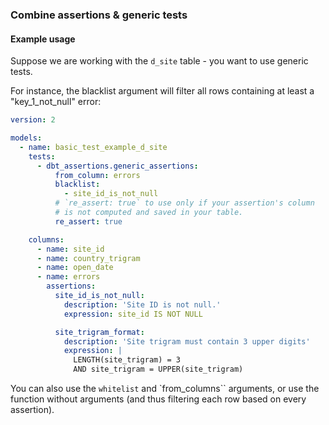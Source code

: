 ### Combine assertions & generic tests

#### Example usage

Suppose we are working with the `d_site` table - you want to use generic tests.

For instance, the blacklist argument will filter all rows containing at least a "key_1_not_null" error:

```yml
version: 2

models:
  - name: basic_test_example_d_site
    tests:
      - dbt_assertions.generic_assertions:
          from_column: errors
          blacklist:
            - site_id_is_not_null
          # `re_assert: true` to use only if your assertion's column
          # is not computed and saved in your table.
          re_assert: true

    columns:
      - name: site_id
      - name: country_trigram
      - name: open_date
      - name: errors
        assertions:
          site_id_is_not_null:
            description: 'Site ID is not null.'
            expression: site_id IS NOT NULL

          site_trigram_format:
            description: 'Site trigram must contain 3 upper digits'
            expression: |
              LENGTH(site_trigram) = 3
              AND site_trigram = UPPER(site_trigram)
```

You can also use the `whitelist` and `from_columns`` arguments, or use the function without arguments (and thus filtering each row based on every assertion).
